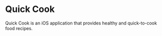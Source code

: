 Quick Cook
==========

Quick Cook is an iOS application that provides healthy and quick-to-cook food recipes.
